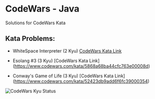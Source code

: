 # CodeWars - Java
Solutions for CodeWars Kata  
## Kata Problems:
- WhiteSpace Interpreter (2 Kyu) [CodeWars Kata Link](https://www.codewars.com/kata/52dc4688eca89d0f820004c6)  

- Esolang #3 (3 Kyu) [CodeWars Kata Link] (https://www.codewars.com/kata/5868a68ba44cfc763e00008d)  

- Conway's Game of Life (3 Kyu) [CodeWars Kata Link] (https://www.codewars.com/kata/52423db9add6f6fc39000354)  

![CodeWars Kyu Status](https://www.codewars.com/users/ahyc/badges/large)
